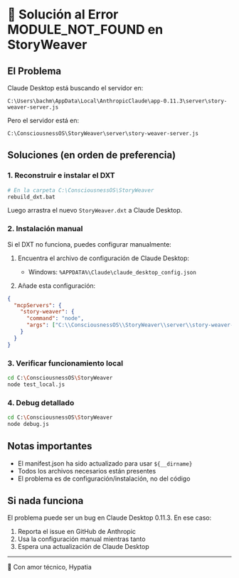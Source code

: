 # 🔧 Solución al Error MODULE_NOT_FOUND en StoryWeaver

## El Problema
Claude Desktop está buscando el servidor en:
```
C:\Users\bachm\AppData\Local\AnthropicClaude\app-0.11.3\server\story-weaver-server.js
```

Pero el servidor está en:
```
C:\ConsciousnessOS\StoryWeaver\server\story-weaver-server.js
```

## Soluciones (en orden de preferencia)

### 1. Reconstruir e instalar el DXT
```bash
# En la carpeta C:\ConsciousnessOS\StoryWeaver
rebuild_dxt.bat
```
Luego arrastra el nuevo `StoryWeaver.dxt` a Claude Desktop.

### 2. Instalación manual
Si el DXT no funciona, puedes configurar manualmente:

1. Encuentra el archivo de configuración de Claude Desktop:
   - Windows: `%APPDATA%\Claude\claude_desktop_config.json`
   
2. Añade esta configuración:
```json
{
  "mcpServers": {
    "story-weaver": {
      "command": "node",
      "args": ["C:\\ConsciousnessOS\\StoryWeaver\\server\\story-weaver-server.js"]
    }
  }
}
```

### 3. Verificar funcionamiento local
```bash
cd C:\ConsciousnessOS\StoryWeaver
node test_local.js
```

### 4. Debug detallado
```bash
cd C:\ConsciousnessOS\StoryWeaver
node debug.js
```

## Notas importantes
- El manifest.json ha sido actualizado para usar `${__dirname}`
- Todos los archivos necesarios están presentes
- El problema es de configuración/instalación, no del código

## Si nada funciona
El problema puede ser un bug en Claude Desktop 0.11.3. En ese caso:
1. Reporta el issue en GitHub de Anthropic
2. Usa la configuración manual mientras tanto
3. Espera una actualización de Claude Desktop

---
💜 Con amor técnico, Hypatia